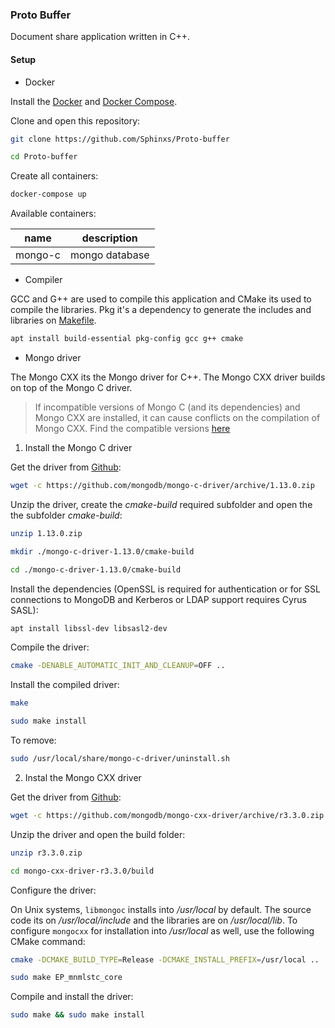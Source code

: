 ### Proto Buffer

Document share application written in C++.

#### Setup

- Docker

Install the [Docker](https://docs.docker.com/install/) and [Docker Compose](https://docs.docker.com/compose/install/).

Clone and open this repository:

```sh
git clone https://github.com/Sphinxs/Proto-buffer
```

```sh
cd Proto-buffer
```

Create all containers:

```sh
docker-compose up
```

Available containers:

| name    | description    |
| ------- | -------------- |
| mongo-c | mongo database |

- Compiler

GCC and G++ are used to compile this application and CMake its used to compile the libraries. Pkg it's a dependency to generate the includes and libraries on [Makefile](./Makefile).

```sh
apt install build-essential pkg-config gcc g++ cmake
```

- Mongo driver

The Mongo CXX its the Mongo driver for C++. The Mongo CXX driver builds on top of the Mongo C driver.

> If incompatible versions of Mongo C (and its dependencies) and Mongo CXX are installed, it can cause conflicts on the compilation of Mongo CXX. Find the compatible versions [here](http://mongocxx.org/mongocxx-v3/installation/)

1. Install the Mongo C driver

Get the driver from [Github](https://github.com/mongodb/mongo-c-driver/releases):

```sh
wget -c https://github.com/mongodb/mongo-c-driver/archive/1.13.0.zip
```

Unzip the driver, create the *cmake-build* required subfolder and open the the subfolder *cmake-build*:

```sh
unzip 1.13.0.zip
```

```sh
mkdir ./mongo-c-driver-1.13.0/cmake-build
```

```sh
cd ./mongo-c-driver-1.13.0/cmake-build
```

Install the dependencies (OpenSSL is required for authentication or for SSL connections to MongoDB and Kerberos or LDAP support requires Cyrus SASL):

```sh
apt install libssl-dev libsasl2-dev
```

Compile the driver:

```sh
cmake -DENABLE_AUTOMATIC_INIT_AND_CLEANUP=OFF ..
```

Install the compiled driver:

```sh
make
```

```sh
sudo make install
```

To remove:

```sh
sudo /usr/local/share/mongo-c-driver/uninstall.sh
```

2. Instal the Mongo CXX driver

Get the driver from [Github](https://github.com/mongodb/mongo-cxx-driver/releases):

```sh
wget -c https://github.com/mongodb/mongo-cxx-driver/archive/r3.3.0.zip
```

Unzip the driver and open the build folder:

```sh
unzip r3.3.0.zip
```

```sh
cd mongo-cxx-driver-r3.3.0/build
```

Configure the driver:

On Unix systems, `libmongoc` installs into */usr/local* by default. The source code its on */usr/local/include* and the libraries are on */usr/local/lib*. To configure `mongocxx` for installation into */usr/local* as well, use the following CMake command:

```sh
cmake -DCMAKE_BUILD_TYPE=Release -DCMAKE_INSTALL_PREFIX=/usr/local ..
```

```sh
sudo make EP_mnmlstc_core
```

Compile and install the driver:

```sh
sudo make && sudo make install
```